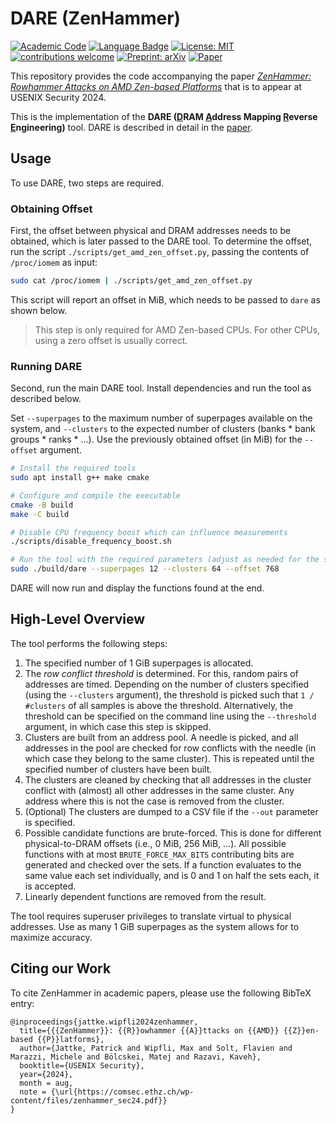 # DARE (ZenHammer)

[![Academic Code](https://img.shields.io/badge/Origin-Academic%20Code-C1ACA0.svg?style=flat)]() [![Language Badge](https://img.shields.io/badge/Made%20with-C/C++-blue.svg)](https://isocpp.org/std/the-standard) [![License: MIT](https://img.shields.io/badge/License-MIT-yellow.svg)](https://opensource.org/licenses/MIT) [![contributions welcome](https://img.shields.io/badge/Contributions-welcome-lightgray.svg?style=flat)]() [![Preprint: arXiv](https://img.shields.io/badge/Preprint-COMSEC-orange.svg)](https://comsec.ethz.ch/wp-content/files/zenhammer_sec24.pdf) [![Paper](https://img.shields.io/badge/To%20appear%20in-Usenix%20Security%20'24-brightgreen.svg)](https://www.usenix.org/conference/usenixsecurity24/fall-accepted-papers) 

This repository provides the code accompanying the paper _[ZenHammer: Rowhammer Attacks on AMD Zen-based Platforms](https://comsec.ethz.ch/wp-content/files/zenhammer_sec24.pdf)_ that is to appear at USENIX Security 2024.

This is the implementation of the **DARE (<ins>D</ins>RAM <ins>A</ins>ddress Mapping <ins>R</ins>everse <ins>E</ins>ngineering)** tool.
DARE is described in detail in the [paper](https://comsec.ethz.ch/wp-content/files/zenhammer_sec24.pdf).

## Usage

To use DARE, two steps are required.

### Obtaining Offset

First, the offset between physical and DRAM addresses needs to be obtained, which is later passed to the DARE tool.
To determine the offset, run the script `./scripts/get_amd_zen_offset.py`, passing the contents of `/proc/iomem` as input:
```sh
sudo cat /proc/iomem | ./scripts/get_amd_zen_offset.py
```
This script will report an offset in MiB, which needs to be passed to `dare` as shown below.

> This step is only required for AMD Zen-based CPUs.
> For other CPUs, using a zero offset is usually correct.

### Running DARE

Second, run the main DARE tool.
Install dependencies and run the tool as described below.

Set `--superpages` to the maximum number of superpages available on the system, and ``--clusters`` to the expected number of clusters (banks * bank groups * ranks * ...).
Use the previously obtained offset (in MiB) for the `--offset` argument.

```sh
# Install the required tools
sudo apt install g++ make cmake

# Configure and compile the executable
cmake -B build
make -C build

# Disable CPU frequency boost which can influence measurements
./scripts/disable_frequency_boost.sh

# Run the tool with the required parameters (adjust as needed for the system)
sudo ./build/dare --superpages 12 --clusters 64 --offset 768
```
DARE will now run and display the functions found at the end.

## High-Level Overview

The tool performs the following steps:

1. The specified number of 1 GiB superpages is allocated.
2. The *row conflict threshold* is determined.
For this, random pairs of addresses are timed.
Depending on the number of clusters specified (using the `--clusters` argument), the threshold is picked such that `1 / #clusters` of all samples is above the threshold.
Alternatively, the threshold can be specified on the command line using the `--threshold` argument, in which case this step is skipped.
3. Clusters are built from an address pool.
A needle is picked, and all addresses in the pool are checked for row conflicts with the needle (in which case they belong to the same cluster).
This is repeated until the specified number of clusters have been built.
4. The clusters are cleaned by checking that all addresses in the cluster conflict with (almost) all other addresses in the same cluster.
Any address where this is not the case is removed from the cluster.
5. (Optional) The clusters are dumped to a CSV file if the `--out` parameter is specified.
6. Possible candidate functions are brute-forced.
This is done for different physical-to-DRAM offsets (i.e., 0 MiB, 256 MiB, ...).
All possible functions with at most `BRUTE_FORCE_MAX_BITS` contributing bits are generated and checked over the sets.
If a function evaluates to the same value each set individually, and is 0 and 1 on half the sets each, it is accepted.
7. Linearly dependent functions are removed from the result.

The tool requires superuser privileges to translate virtual to physical addresses.
Use as many 1 GiB superpages as the system allows for to maximize accuracy.

## Citing our Work

To cite ZenHammer in academic papers, please use the following BibTeX entry:

```
@inproceedings{jattke.wipfli2024zenhammer,
  title={{{ZenHammer}}: {{R}}owhammer {{A}}ttacks on {{AMD}} {{Z}}en-based {{P}}latforms},
  author={Jattke, Patrick and Wipfli, Max and Solt, Flavien and Marazzi, Michele and Bölcskei, Matej and Razavi, Kaveh},
  booktitle={USENIX Security},
  year={2024},
  month = aug,
  note = {\url{https://comsec.ethz.ch/wp-content/files/zenhammer_sec24.pdf}}
}
```
